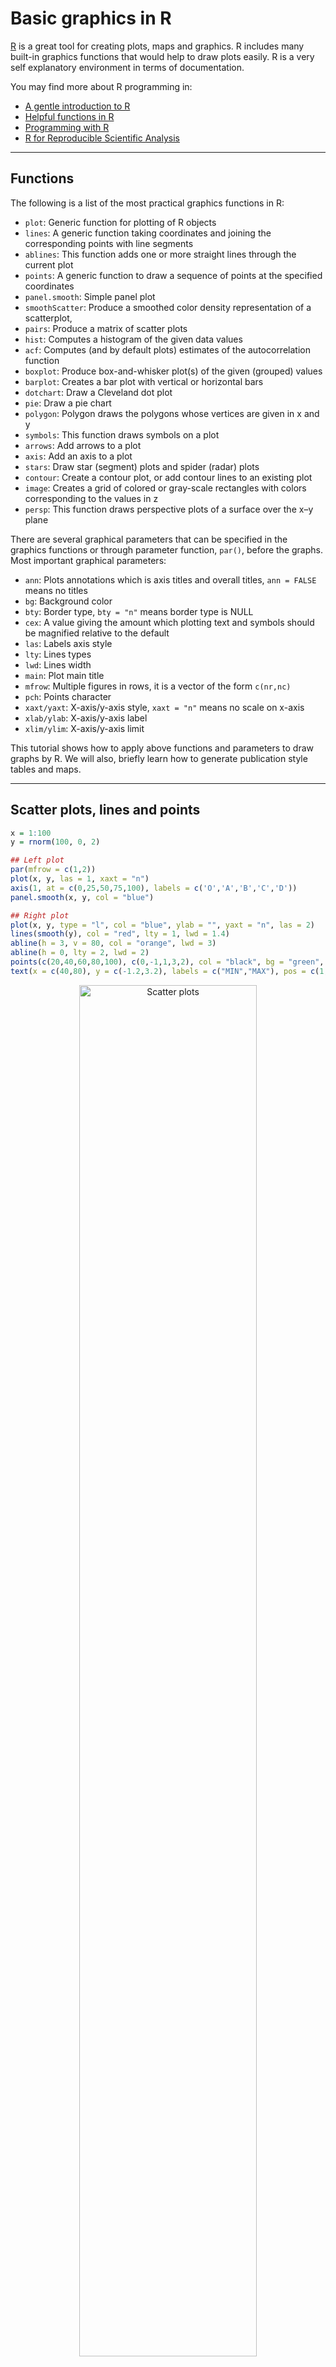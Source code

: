 # Basic graphics in R

[R](https://www.r-project.org/) is a great tool for creating plots, maps
and graphics. R includes many built-in graphics functions that would
help to draw plots easily. R is a very self explanatory environment in
terms of documentation.

You may find more about R programming in:

- [A gentle introduction to R](r-intro.html)
- [Helpful functions in R](r-functions.html)
- [Programming with
  R](http://swcarpentry.github.io/r-novice-inflammation/)
- [R for Reproducible Scientific
  Analysis](http://swcarpentry.github.io/r-novice-gapminder/)

------------------------------------------------------------------------

## Functions

The following is a list of the most practical graphics functions in R:

- `plot`: Generic function for plotting of R objects
- `lines`: A generic function taking coordinates and joining the
  corresponding points with line segments
- `ablines`: This function adds one or more straight lines through the
  current plot
- `points`: A generic function to draw a sequence of points at the
  specified coordinates
- `panel.smooth`: Simple panel plot
- `smoothScatter`: Produce a smoothed color density representation of a
  scatterplot,
- `pairs`: Produce a matrix of scatter plots
- `hist`: Computes a histogram of the given data values
- `acf`: Computes (and by default plots) estimates of the
  autocorrelation function
- `boxplot`: Produce box-and-whisker plot(s) of the given (grouped)
  values
- `barplot`: Creates a bar plot with vertical or horizontal bars
- `dotchart`: Draw a Cleveland dot plot
- `pie`: Draw a pie chart
- `polygon`: Polygon draws the polygons whose vertices are given in x
  and y
- `symbols`: This function draws symbols on a plot
- `arrows`: Add arrows to a plot
- `axis`: Add an axis to a plot
- `stars`: Draw star (segment) plots and spider (radar) plots
- `contour`: Create a contour plot, or add contour lines to an existing
  plot
- `image`: Creates a grid of colored or gray-scale rectangles with
  colors corresponding to the values in z
- `persp`: This function draws perspective plots of a surface over the
  x–y plane

There are several graphical parameters that can be specified in the
graphics functions or through parameter function, `par()`, before the
graphs. Most important graphical parameters:

- `ann`: Plots annotations which is axis titles and overall titles,
  `ann = FALSE` means no titles
- `bg`: Background color
- `bty`: Border type, `bty = "n"` means border type is NULL
- `cex`: A value giving the amount which plotting text and symbols
  should be magnified relative to the default
- `las`: Labels axis style
- `lty`: Lines types
- `lwd`: Lines width
- `main`: Plot main title
- `mfrow`: Multiple figures in rows, it is a vector of the form
  `c(nr,nc)`
- `pch`: Points character
- `xaxt/yaxt`: X-axis/y-axis style, `xaxt = "n"` means no scale on
  x-axis
- `xlab/ylab`: X-axis/y-axis label
- `xlim/ylim`: X-axis/y-axis limit

This tutorial shows how to apply above functions and parameters to draw
graphs by R. We will also, briefly learn how to generate publication
style tables and maps.

------------------------------------------------------------------------

## Scatter plots, lines and points

``` r
x = 1:100
y = rnorm(100, 0, 2)

## Left plot
par(mfrow = c(1,2))
plot(x, y, las = 1, xaxt = "n")
axis(1, at = c(0,25,50,75,100), labels = c('O','A','B','C','D'))
panel.smooth(x, y, col = "blue")

## Right plot
plot(x, y, type = "l", col = "blue", ylab = "", yaxt = "n", las = 2)
lines(smooth(y), col = "red", lty = 1, lwd = 1.4)
abline(h = 3, v = 80, col = "orange", lwd = 3)
abline(h = 0, lty = 2, lwd = 2)
points(c(20,40,60,80,100), c(0,-1,1,3,2), col = "black", bg = "green", pch = 21, cex = 2)
text(x = c(40,80), y = c(-1.2,3.2), labels = c("MIN","MAX"), pos = c(1,3), col = "red",  cex = 0.9)
```

<p align="center">

<img src="images/r-plots/chunk-2-1.png" alt="Scatter plots" style="width: 75%; border: 0;">
</p>

## Probability density functions

``` r
par(mfrow = c(1,2))

## Left plot
plot(density(y, bw = 2), main = "")

## Right plot
y2 = rnorm(100, 4, 2)
plot(density(y, bw = 1), col = "blue", main = "")
lines(density(y2, bw = 1), col = "red")
legend("topleft", legend = c("Line 1", "Line 2"), title = "Line types", lty = 1:2, lwd = 1,  col = c("red", "blue"), cex = 0.7, box.lty = 0, bg = rgb(0,0,0,0))
```

<p align="center">

<img src="images/r-plots/chunk-3-1.png" alt="Probability density functions" style="width: 75%; border: 0;">
</p>

``` r
## Left plot
seq = seq(-10, 10, length.out = 100)
f = dnorm(seq, 0, 2)
plot(seq, f, col = colorRampPalette(c("red","yellow","springgreen","royalblue"))(100))
legend("topright", legend = c("Point 1", "Point 2"), title = "Point types", pch = c(22,21),  col = c("red", "blue"), pt.bg = c("gold", "green"), cex = 0.75, pt.cex = 1.2, box.col = "black", box.lty = 1 , box.lwd = 1, inset = c(0.02, 0.015))
polygon(seq, f, density = 10, col = "gray", border = NA)

## Right plot
plot(seq, f, type = "l", col = "red", lwd = 3)
polygon(seq, f, density = NA, col = "gold", border = NA)
polygon(c(2, seq[seq >= 2]), c(0, f[seq >= 2]), density = NA, col="green", border = NA)
```

<p align="center">

<img src="images/r-plots/chunk-3-2.png" alt="Probability density functions" style="width: 75%; border: 0;">
</p>

## Histograms

``` r
par(mfrow = c(1,2))

## Left plot
hist(y, col = "orange", density = 10, main = "", xlab = "")

## Right plot
hist(y, col = cm.colors(10), probability = TRUE, main = "", xlab = "")
lines(seq, f, col = "blue", lty = 1, lwd = 2)
```

<p align="center">

<img src="images/r-plots/chunk-4-1.png" alt="Histograms" style="width: 75%; border: 0;">
</p>

## Box plots and autocorrelations

``` r
par(mfrow = c(1,2))

## Left plot
boxplot(y, y2, col = c("orange", "gold"))
abline(h = 0)

## Right plot
acf(y, main = "")
```

<p align="center">

<img src="images/r-plots/chunk-5-1.png" alt="Box plots" style="width: 75%; border: 0;">
</p>

``` r
boxplot(count ~ spray, data = InsectSprays, ylab = "Number of var", col = cm.colors(6))
```

<p align="center">

<img src="images/r-plots/chunk-6-1.png" alt="Box plots" style="width: 75%; border: 0;">
</p>

## Barplots and dotcharts

``` r
par(mar = c(5,4,4,6), xpd = TRUE)
barplot(VADeaths, border = "dark blue", col = rainbow(20), cex.axis =  1.3)
legend("topright", legend = c("Group 1", "Group 2", "Group 3", "Group 4", "Group 5"),  title = "Group types", fill = c(rainbow(20)), cex = 0.8,  box.lty = 0, inset = c(-0.2,0))
```

<p align="center">

<img src="images/r-plots/chunk-7-1.png" alt="Barplots" style="width: 75%; border: 0;">
</p>

``` r
eu_data = data.frame(c(1.75,4.5), c(2.8,6.3), c(3.9,6.8), c(4.35,7.2), c(5,8.25),  c(5.3,8.8))
colnames(eu_data) = 2012:2017
rownames(eu_data) = c("US","World")

barplot(as.matrix(eu_data), beside = TRUE, ylab = "Million metric tons", ylim = c(0,10), las = 1, col = gray.colors(2))
legend("top", c("US","World"), fill = gray.colors(2), horiz = TRUE, bty = "n")
```

<p align="center">

<img src="images/r-plots/chunk-8-1.png" alt="Barplots" style="width: 75%; border: 0;">
</p>

``` r
dotchart(VADeaths, main = "Death Rates in Virginia1940")
```

<p align="center">

<img src="images/r-plots/chunk-8-2.png" alt="Dotchart" style="width: 75%; border: 0;">
</p>

## Matrix of scatter plots

``` r
pairs(iris[1:4], lower.panel = panel.smooth, upper.panel = NULL, cex = 0.75, cex.labels = 1.5, col = c("red", "blue", "green")[iris$Species], main = "Iris Data - 3 species")
```

<p align="center">

<img src="images/r-plots/chunk-9-1.png" alt="Matrix of scatter plots" style="width: 75%; border: 0;">
</p>

``` r
pairs(~Sepal.Length + Petal.Length + Species, data = iris, subset = iris$Sepal.Length < 7 , main = "Sepal Length < 7", col = rainbow(length(levels(iris$Species)))[iris$Species])
```

<p align="center">

<img src="images/r-plots/chunk-9-2.png" alt="Matrix of scatter plots" style="width: 75%; border: 0;">
</p>

## Hierarchical clustering

``` r
hca = hclust(eurodist)
plot(hca, main = "Distance between European Cities", hang = -1, ylab = "")
```

<p align="center">

<img src="images/r-plots/chunk-10-1.png" alt="Scatter plots" style="width: 75%; border: 0;">
</p>

## Time series

``` r
ts_data = ts(matrix(rt(300*2, df = 3), 300,2), start = c(1961, 1), frequency = 12)
plot(ts_data, main = "Time series")
```

<p align="center">

<img src="images/r-plots/chunk-11-1.png" alt="Time series" style="width: 75%; border: 0;">
</p>

## Draw functions

For instance we can draw $`y = 4sin(x) + (1 - cos(x))`$ by:

``` r
f = function(x) {
  return(4 * sin(x) + (1 - cos(x)))
}

a = c()
seq_ = seq(-2*pi, 2*pi, len = 1000)
for (x in seq_) {
  a = c(a,f(x))
}

plot(x = seq_, y = a, type = "l", xlab = "x", ylab = "y", col = "red")
lines(x = seq_ + 0.5, y = a, col = "blue")
```

<p align="center">

<img src="images/r-plots/chunk-12-1.png" alt="Sin function" style="width: 75%; border: 0;">
</p>

For another example let’s draw a Ergodic mean plots:

``` r
par(mfrow = c(1,1))
ErgodicMean = function(x, n) {
  quantile_ = matrix(0,n,3)
  for (i in 1:n) {
    quantile_[i,] = quantile(x[1:i], probs = c(0.5,0.025,0.975))
  }
  plot(quantile_[,1], ylim = c(min(quantile_),max(quantile_)), type = "l", ylab = "")
  lines(quantile_[,2], lty = 2, col = "red")
  lines(quantile_[,3], lty = 2, col = "blue") 
}

y = rnorm(100, 0, 2)
ErgodicMean(y, 100)
```

<p align="center">

<img src="images/r-plots/chunk-13-1.png" alt="Ergodic plot" style="width: 75%; border: 0;">
</p>

## Symbols and stars

``` r
par(bty = "n", xaxt = "n", yaxt = "n", ann = FALSE)
symbols(c(0,6), c(2,8), circles = c(2,2), inches = FALSE, bg = c("green", "green"), xlim = c(-2,8), ylim = c(0,10), asp = 1)
symbols(c(0,6), c(8,2), squares = c(4,4), inches = FALSE, bg = c("blue", "blue"), add = TRUE)
```

<p align="center">

<img src="images/r-plots/chunk-14-1.png" alt="Symbols" style="width: 75%; border: 0;">
</p>

``` r
stars(mtcars[, 1:7], len = 0.8, key.loc = c(12, 1.5), main = "Motor Trend Cars", draw.segments = TRUE)
```

<p align="center">

<img src="images/r-plots/chunk-15-1.png" alt="Stars" style="width: 75%; border: 0;">
</p>

## Contour, image and perspective

``` r
## Persian Rug Art (R user manual example)
x = y = seq(-4*pi, 4*pi, len = 27)
r = sqrt(outer(x^2, y^2, "+"))
par(mfrow = c(2,2), mar = rep(0, 4), xpd = FALSE)
for(f in pi^(0:3)){
  contour(cos(r^2)*exp(-r/f), drawlabels = FALSE, axes = FALSE, frame = TRUE)
}
```

<p align="center">

<img src="images/r-plots/chunk-16-1.png" alt="Conture" style="width: 75%; border: 0;">
</p>

``` r
x = y = -6:16
z = outer(x, sqrt(abs(x)), FUN = "/")
image(x, y, z)
```

<p align="center">

<img src="images/r-plots/chunk-17-1.png" alt="Image plot" style="width: 75%; border: 0;">
</p>

``` r
x = y = seq(-10, 10, length = 30)
f = function(x, y) {r = sqrt(x^2 + y^2); 10 * sin(r)/r}
z = outer(x, y, f)
z[is.na(z)] = 1
persp(x, y, z, theta = 30, phi = 30, expand = 0.5, col = "lightblue")
```

<p align="center">

<img src="images/r-plots/chunk-17-2.png" alt="Perspective plot" style="width: 75%; border: 0;">
</p>

## Tables

In R we can use `kable` function from `knitr` library to print tables in
HTML or LaTeX formats. `kable` is a great tool, but the generated
outputs are usually not formatted for including in reports. While
building Markdown or Latex reports it will be useful to use the
following packages to make them more publication quality:

- [kableExtra](https://cran.r-project.org/web/packages/kableExtra/vignettes/awesome_table_in_html.html)
- [xtable](https://cran.r-project.org/web/packages/xtable/vignettes/xtableGallery.pdf)
- [stargazer](https://www.jakeruss.com/cheatsheets/stargazer/)

For example:

``` r
library(knitr)
library(kableExtra)
cardata = mtcars
kable(head(cardata), format = "html", caption = "Title of the table") %>%
  kable_styling(full_width = FALSE, font_size = 16, position = "center") # position: left, center, right, float_left and float_right
```

<div style="margin-bottom: 1rem; overflow-x: auto;">

<table class="table">

<thead>

<tr>

<th style="text-align:left;">

</th>

<th style="text-align:right;">

mpg
</th>

<th style="text-align:right;">

cyl
</th>

<th style="text-align:right;">

disp
</th>

<th style="text-align:right;">

hp
</th>

<th style="text-align:right;">

drat
</th>

<th style="text-align:right;">

wt
</th>

<th style="text-align:right;">

qsec
</th>

<th style="text-align:right;">

vs
</th>

<th style="text-align:right;">

am
</th>

<th style="text-align:right;">

gear
</th>

<th style="text-align:right;">

carb
</th>

</tr>

</thead>

<tbody>

<tr>

<td style="text-align:left;">

Mazda RX4
</td>

<td style="text-align:right;">

21.0
</td>

<td style="text-align:right;">

6
</td>

<td style="text-align:right;">

160
</td>

<td style="text-align:right;">

110
</td>

<td style="text-align:right;">

3.90
</td>

<td style="text-align:right;">

2.620
</td>

<td style="text-align:right;">

16.46
</td>

<td style="text-align:right;">

0
</td>

<td style="text-align:right;">

1
</td>

<td style="text-align:right;">

4
</td>

<td style="text-align:right;">

4
</td>

</tr>

<tr>

<td style="text-align:left;">

Mazda RX4 Wag
</td>

<td style="text-align:right;">

21.0
</td>

<td style="text-align:right;">

6
</td>

<td style="text-align:right;">

160
</td>

<td style="text-align:right;">

110
</td>

<td style="text-align:right;">

3.90
</td>

<td style="text-align:right;">

2.875
</td>

<td style="text-align:right;">

17.02
</td>

<td style="text-align:right;">

0
</td>

<td style="text-align:right;">

1
</td>

<td style="text-align:right;">

4
</td>

<td style="text-align:right;">

4
</td>

</tr>

<tr>

<td style="text-align:left;">

Datsun 710
</td>

<td style="text-align:right;">

22.8
</td>

<td style="text-align:right;">

4
</td>

<td style="text-align:right;">

108
</td>

<td style="text-align:right;">

93
</td>

<td style="text-align:right;">

3.85
</td>

<td style="text-align:right;">

2.320
</td>

<td style="text-align:right;">

18.61
</td>

<td style="text-align:right;">

1
</td>

<td style="text-align:right;">

1
</td>

<td style="text-align:right;">

4
</td>

<td style="text-align:right;">

1
</td>

</tr>

<tr>

<td style="text-align:left;">

Hornet 4 Drive
</td>

<td style="text-align:right;">

21.4
</td>

<td style="text-align:right;">

6
</td>

<td style="text-align:right;">

258
</td>

<td style="text-align:right;">

110
</td>

<td style="text-align:right;">

3.08
</td>

<td style="text-align:right;">

3.215
</td>

<td style="text-align:right;">

19.44
</td>

<td style="text-align:right;">

1
</td>

<td style="text-align:right;">

0
</td>

<td style="text-align:right;">

3
</td>

<td style="text-align:right;">

1
</td>

</tr>

<tr>

<td style="text-align:left;">

Hornet Sportabout
</td>

<td style="text-align:right;">

18.7
</td>

<td style="text-align:right;">

8
</td>

<td style="text-align:right;">

360
</td>

<td style="text-align:right;">

175
</td>

<td style="text-align:right;">

3.15
</td>

<td style="text-align:right;">

3.440
</td>

<td style="text-align:right;">

17.02
</td>

<td style="text-align:right;">

0
</td>

<td style="text-align:right;">

0
</td>

<td style="text-align:right;">

3
</td>

<td style="text-align:right;">

2
</td>

</tr>

<tr>

<td style="text-align:left;">

Valiant
</td>

<td style="text-align:right;">

18.1
</td>

<td style="text-align:right;">

6
</td>

<td style="text-align:right;">

225
</td>

<td style="text-align:right;">

105
</td>

<td style="text-align:right;">

2.76
</td>

<td style="text-align:right;">

3.460
</td>

<td style="text-align:right;">

20.22
</td>

<td style="text-align:right;">

1
</td>

<td style="text-align:right;">

0
</td>

<td style="text-align:right;">

3
</td>

<td style="text-align:right;">

1
</td>

</tr>

</tbody>

</table>

</div>

``` r
fm = lm(mpg ~ cyl + disp + hp, data = cardata)
sm = round(summary(fm)$coef,3)

# Adding some cosmetic to columns that we want
row.names(sm) =  cell_spec(row.names(sm), "html", bold = TRUE) 
sm[,4] =  cell_spec(sm[,4], "html", color = ifelse(sm[,4] < 0.1, "red", "black"))

kable(sm, "html", escape = F) %>%
  kable_styling(bootstrap_options = "hover", full_width = FALSE, font_size = 16, position = "center")
```

<div style="margin-bottom: 1rem; overflow-x: auto;">

<table class="table table-hover">

<thead>

<tr>

<th style="text-align:left;">

</th>

<th style="text-align:left;">

Estimate
</th>

<th style="text-align:left;">

Std. Error
</th>

<th style="text-align:left;">

t value
</th>

<th style="text-align:left;">

Pr(\>\|t\|)
</th>

</tr>

</thead>

<tbody>

<tr>

<td style="text-align:left;">

<span style="font-weight: bold;">(Intercept)</span>
</td>

<td style="text-align:left;">

34.185
</td>

<td style="text-align:left;">

2.591
</td>

<td style="text-align:left;">

13.195
</td>

<td style="text-align:left;">

<span style="color: red !important;">0</span>
</td>

</tr>

<tr>

<td style="text-align:left;">

<span style="font-weight: bold;">cyl</span>
</td>

<td style="text-align:left;">

-1.227
</td>

<td style="text-align:left;">

0.797
</td>

<td style="text-align:left;">

-1.54
</td>

<td style="text-align:left;">

<span style="color: black !important;">0.135</span>
</td>

</tr>

<tr>

<td style="text-align:left;">

<span style="font-weight: bold;">disp</span>
</td>

<td style="text-align:left;">

-0.019
</td>

<td style="text-align:left;">

0.01
</td>

<td style="text-align:left;">

-1.811
</td>

<td style="text-align:left;">

<span style="color: red !important;">0.081</span>
</td>

</tr>

<tr>

<td style="text-align:left;">

<span style="font-weight: bold;">hp</span>
</td>

<td style="text-align:left;">

-0.015
</td>

<td style="text-align:left;">

0.015
</td>

<td style="text-align:left;">

-1.002
</td>

<td style="text-align:left;">

<span style="color: black !important;">0.325</span>
</td>

</tr>

</tbody>

</table>

</div>

## Maps

R does not have default functions for drawing maps and shapefiles. To
generate maps, we can use the following packages:

- [maps](https://cran.r-project.org/web/packages/maps/maps.pdf): draw
  lines and polygons as specified by a map database
- [sf](https://r-spatial.github.io/sf/): provide [Simple
  Features](https://r-spatial.github.io/sf/articles/sf1.html) for R.
  Find more details about *sf* in
  [here](https://r-spatial.github.io/sf/articles/sf5.html) and in the
  [cheetsheet](https://github.com/rstudio/cheatsheets/blob/master/sf.pdf)
- [leaflet](https://rstudio.github.io/leaflet/): create interactive
  maps. The widget can be rendered on HTML pages generated from R
  Markdown, Shiny, or other applications. You may learn more about
  *leaflet* in [here](https://rpubs.com/mattdray/basic-leaflet-maps)

## Layout

`layout` creates a layout for putting multiple plots together. Number of
rows and columns are specified in a matrix, with the column-widths and
the row-heights specified in the respective arguments.

``` r
lay = layout(matrix(c(1,0,2,3,4,0),3,2,byrow = TRUE), widths = c(4,1.5), heights = c(1.5,4,1), respect = TRUE)
layout.show(lay)
```

<p align="center">

<img src="images/r-plots/chunk-19-1.png" alt="Layout" style="width: 75%; border: 0;">
</p>

``` r
x = pmin(3, pmax(-3, rnorm(100)))
y = pmin(3, pmax(-3, rnorm(100)))
xhist = hist(x, breaks = seq(-3,3,0.5), plot = FALSE)
yhist = hist(y, breaks = seq(-3,3,0.5), plot = FALSE)
top = max(c(xhist$counts, yhist$counts))

par(mar = c(0,3,3,1))
plot(xhist, col = "gray", axes = FALSE, xlab = "", ylab = "", main = "")
title(main = "Main Title", cex.main = 1.5)

par(mar = c(4,3,1,1))
plot(x[1:15], y[1:15], xlim = c(-3, 3), ylim = c(-3, 3), xlab = "x variable", ylab = "", cex.lab = 1.2)
arrows(x[1:15], y[1:15]-0.5, x[1:15], y[1:15]+0.5, col = 4, angle = 90, length = 0.05, code = 3)

par(mar = c(3,0,1,1))
barplot(yhist$counts, axes = FALSE, xlim = c(0, top), space = 0, horiz = TRUE, col = "black", bg = "gray", density = 20)

par(mar = c(0,3,0,0))
plot.new()
legend("center", legend = c("Top", "Middle", "Right"), fill = c("gray", "white", "black"), density = c(-1,-1,40), bg = "gray90", horiz = TRUE)
```

<p align="center">

<img src="images/r-plots/chunk-19-2.png" alt="Plot with a layout" style="width: 75%; border: 0;">
</p>

## Color palettes

R also offers the following built in color palettes that help to
generate color vectors of desired length quickly.

- `rainbow()`
- `colorRampPalette()`
- `heat.colors()`
- `gray.colors()`
- `terrain.colors()`
- `topo.colors()`
- `cm.colors()`

``` r
par(mfrow = c(1,2))
pie(rep(1, 24), col = rainbow(24), radius = 1)
pie(rep(1, 24), col = colorRampPalette(c("red","yellow","springgreen","royalblue"))(24), radius = 1)
```

<p align="center">

<img src="images/r-plots/chunk-20-1.png" alt="Rainbow/colorRampPalette" style="width: 75%; border: 0;">
</p>

``` r
pie(rep(1, 24), col = heat.colors(24), radius = 1)
pie(rep(1, 24), col = terrain.colors(24), radius = 1)
```

<p align="center">

<img src="images/r-plots/chunk-20-2.png" alt="Heat/terrain" style="width: 75%; border: 0;">
</p>

``` r
pie(rep(1, 24), col = topo.colors(24), radius = 1)
pie(rep(1, 24), col = cm.colors(24), radius = 1)
```

<p align="center">

<img src="images/r-plots/chunk-20-3.png" alt="Topo/cm" style="width: 75%; border: 0;">
</p>

---

Copyright, [Ashkan Mirzaee](https://ashki23.github.io/index.html) | Content is available under [CC BY-SA 3.0](https://creativecommons.org/licenses/by-sa/3.0/) | Sourcecode licensed under [GPL-3.0](https://www.gnu.org/licenses/gpl-3.0.en.html)
